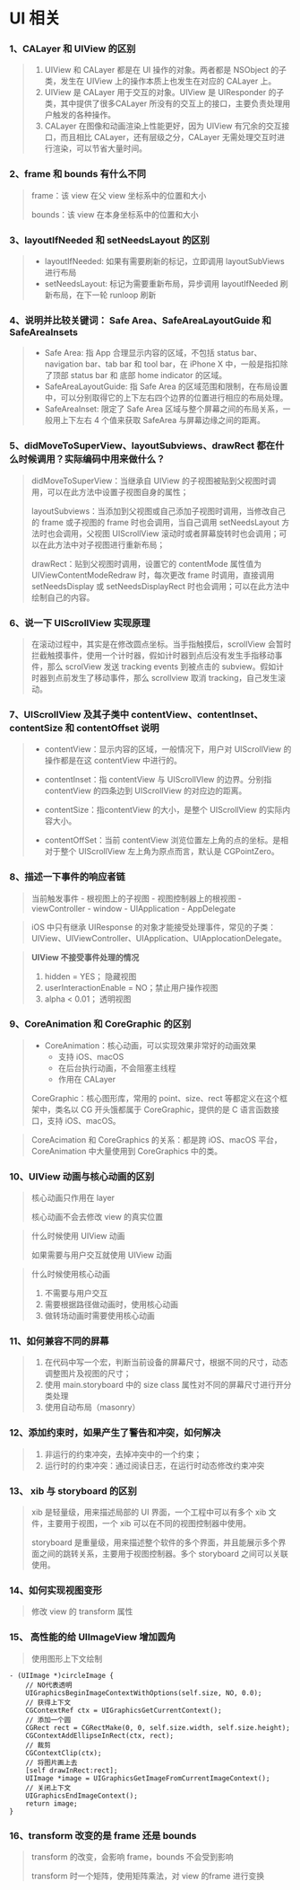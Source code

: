 
# UI 相关

### 1、CALayer 和 UIView 的区别

> 1. UIView 和 CALayer 都是在 UI 操作的对象。两者都是 NSObject 的子类，发生在 UIView 上的操作本质上也发生在对应的 CALayer 上。
> 2. UIView 是 CALayer 用于交互的对象。UIView 是 UIResponder 的子类，其中提供了很多CALayer 所没有的交互上的接口，主要负责处理用户触发的各种操作。
> 3. CALayer 在图像和动画渲染上性能更好，因为 UIView 有冗余的交互接口，而且相比 CALayer，还有层级之分，CALayer 无需处理交互时进行渲染，可以节省大量时间。

### 2、frame 和 bounds 有什么不同

> frame：该 view 在父 view 坐标系中的位置和大小
>
> bounds：该 view 在本身坐标系中的位置和大小

### 3、layoutIfNeeded 和 setNeedsLayout 的区别

> * layoutIfNeeded: 如果有需要刷新的标记，立即调用 layoutSubViews 进行布局
> * setNeedsLayout: 标记为需要重新布局，异步调用 layoutIfNeeded 刷新布局，在下一轮 runloop 刷新

### 4、说明并比较关键词： Safe Area、SafeAreaLayoutGuide 和 SafeAreaInsets

> * Safe Area: 指 App 合理显示内容的区域，不包括 status bar、navigation bar、tab bar 和 tool bar，在 iPhone X 中，一般是指扣除了顶部 status bar 和 底部 home indicator 的区域。
> * SafeAreaLayoutGuide: 指 Safe Area 的区域范围和限制，在布局设置中，可以分别取得它的上下左右四个边界的位置进行相应的布局处理。
> * SafeAreaInset: 限定了 Safe Area 区域与整个屏幕之间的布局关系，一般用上下左右 4 个值来获取 SafeArea 与屏幕边缘之间的距离。

### 5、didMoveToSuperView、layoutSubviews、drawRect 都在什么时候调用？实际编码中用来做什么？

> didMoveToSuperView：当继承自 UIView 的子视图被贴到父视图时调用，可以在此方法中设置子视图自身的属性；
>
> 
>
> layoutSubviews：当添加到父视图或自己添加子视图时调用，当修改自己的 frame 或子视图的 frame 时也会调用，当自己调用 setNeedsLayout 方法时也会调用，父视图 UIScrollView 滚动时或者屏幕旋转时也会调用；可以在此方法中对子视图进行重新布局；
>
> 
>
> drawRect：贴到父视图时调用，设置它的 contentMode 属性值为 UIViewContentModeRedraw 时，每次更改 frame 时调用，直接调用 setNeedsDisplay 或 setNeedsDisplayRect 时也会调用；可以在此方法中绘制自己的内容。

### 6、说一下 UIScrollView 实现原理

> 在滚动过程中，其实是在修改圆点坐标。当手指触摸后，scrollView 会暂时拦截触摸事件，使用一个计时器，假如计时器到点后没有发生手指移动事件，那么 scrolView 发送 tracking events 到被点击的 subview。假如计时器到点前发生了移动事件，那么 scrollview 取消 tracking，自己发生滚动。

### 7、UIScrollView 及其子类中 contentView、contentInset、contentSize 和 contentOffset 说明

> * contentView：显示内容的区域，一般情况下，用户对 UIScrollView 的操作都是在这 contentView 中进行的。
>
> * contentInset：指 contentView 与 UIScrollVIew 的边界。分别指 contentView 的四条边到 UIScrollView 的对应边的距离。
> * contentSize：指contentView 的大小，是整个 UIScrollView 的实际内容大小。
> * contentOffSet：当前 contentView 浏览位置左上角的点的坐标。是相对于整个 UIScrollView 左上角为原点而言，默认是 CGPointZero。

### 8、描述一下事件的响应者链

> 当前触发事件 - 根视图上的子视图 - 视图控制器上的根视图 - viewController - window - UIApplication - AppDelegate

> iOS 中只有继承 UIResponse 的对象才能接受处理事件，常见的子类：UIView、UIViewController、UIApplication、UIApplocationDelegate。

> **UIView 不接受事件处理的情况**
>
> 1. hidden = YES； 隐藏视图
> 2. userInteractionEnable = NO；禁止用户操作视图
> 3. alpha < 0.01； 透明视图

### 9、CoreAnimation 和 CoreGraphic 的区别

> * CoreAnimation：核心动画，可以实现效果非常好的动画效果
>   * 支持 iOS、macOS
>   * 在后台执行动画，不会阻塞主线程
>   * 作用在 CALayer
>
> CoreGraphic：核心图形库，常用的 point、size、rect 等都定义在这个框架中，类名以 CG 开头饿都属于 CoreGraphic，提供的是 C 语言函数接口，支持 iOS、macOS。

> CoreAcimation 和 CoreGraphics 的关系：都是跨 iOS、macOS 平台，CoreAnimation 中大量使用到 CoreGraphics 中的类。

### 10、UIView 动画与核心动画的区别

> 核心动画只作用在 layer
>
> 核心动画不会去修改 view 的真实位置

> 什么时候使用 UIView 动画
>
> 如果需要与用户交互就使用 UIView 动画

> 什么时候使用核心动画
>
> 1. 不需要与用户交互
> 2. 需要根据路径做动画时，使用核心动画
> 3. 做转场动画时需要使用核心动画

### 11、如何兼容不同的屏幕

> 1. 在代码中写一个宏，判断当前设备的屏幕尺寸，根据不同的尺寸，动态调整图片及视图的尺寸；
> 2. 使用 main.storyboard 中的 size class 属性对不同的屏幕尺寸进行开分类处理
> 3. 使用自动布局（masonry）

### 12、添加约束时，如果产生了警告和冲突，如何解决

> 1. 非运行的约束冲突，去掉冲突中的一个约束；
> 2. 运行时的约束冲突：通过阅读日志，在运行时动态修改约束冲突

### 13、 xib 与 storyboard 的区别

> xib 是轻量级，用来描述局部的 UI 界面，一个工程中可以有多个 xib 文件，主要用于视图，一个 xib 可以在不同的视图控制器中使用。
>
> storyboard 是重量级，用来描述整个软件的多个界面，并且能展示多个界面之间的跳转关系，主要用于视图控制器。多个 storyboard 之间可以关联使用。

### 14、如何实现视图变形

> 修改 view 的 transform 属性

### 15、 高性能的给 UIImageView 增加圆角

> 使用图形上下文绘制

```objc
- (UIImage *)circleImage {
    // NO代表透明
    UIGraphicsBeginImageContextWithOptions(self.size, NO, 0.0);
    // 获得上下文
    CGContextRef ctx = UIGraphicsGetCurrentContext();
    // 添加一个圆
    CGRect rect = CGRectMake(0, 0, self.size.width, self.size.height);
    CGContextAddEllipseInRect(ctx, rect);
    // 裁剪
    CGContextClip(ctx);
    // 将图片画上去
    [self drawInRect:rect];
    UIImage *image = UIGraphicsGetImageFromCurrentImageContext();
    // 关闭上下文
    UIGraphicsEndImageContext();
    return image;
}
```

### 16、transform 改变的是 frame 还是 bounds

> transform 的改变，会影响 frame，bounds 不会受到影响
>
> transform 时一个矩阵，使用矩阵乘法，对 view 的frame 进行变换